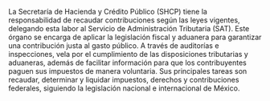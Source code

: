 La Secretaría de Hacienda y Crédito Público (SHCP) tiene la responsabilidad de recaudar contribuciones según las leyes vigentes, delegando esta labor al Servicio de Administración Tributaria (SAT). Este órgano se encarga de aplicar la legislación fiscal y aduanera para garantizar una contribución justa al gasto público. A través de auditorías e inspecciones, vela por el cumplimiento de las disposiciones tributarias y aduaneras, además de facilitar información para que los contribuyentes paguen sus impuestos de manera voluntaria. Sus principales tareas son recaudar, determinar y liquidar impuestos, derechos y contribuciones federales, siguiendo la legislación nacional e internacional de México.

